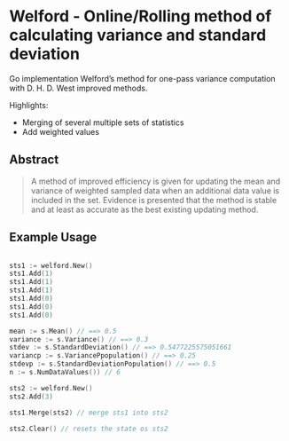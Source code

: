 # Welford - Online/Rolling method of calculating variance and standard deviation
Go implementation Welford’s method for one-pass variance computation with D. H. D. West improved methods.

Highlights:
* Merging of several multiple sets of statistics
* Add weighted values

## Abstract

> A method of improved efficiency is given for updating the mean and variance of weighted sampled data when an additional data value is included in the set. Evidence is presented 
> that the method is stable and at least as accurate as the best existing updating method.

## Example Usage

```go

sts1 := welford.New()
sts1.Add(1)
sts1.Add(1)
sts1.Add(1)
sts1.Add(0)
sts1.Add(0)
sts1.Add(0)

mean := s.Mean() // ==> 0.5
variance := s.Variance() // ==> 0.3
stdev := s.StandardDeviation() // ==> 0.5477225575051661
variancp := s.VariancePpopulation()	// ==> 0.25
stdevp := s.StandardDeviationPopulation() // ==> 0.5
n := s.NumDataValues()) // 6

sts2 := welford.New()
sts2.Add(3)

sts1.Merge(sts2) // merge sts1 into sts2

sts2.Clear() // resets the state os sts2
```